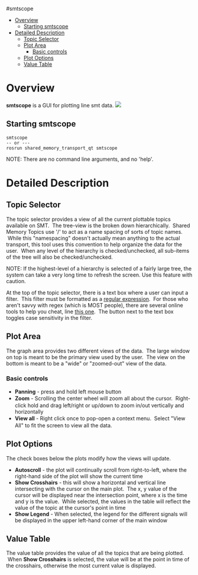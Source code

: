 #smtscope

*   [Overview](#smtscope-Overview)
    *   [Starting smtscope](#smtscope-Startingsmtscope)
*   [Detailed Description](#smtscope-DetailedDescription)
    *   [Topic Selector](#smtscope-TopicSelector)
    *   [Plot Area](#smtscope-PlotArea)
        *   [Basic controls](#smtscope-Basiccontrols)
    *   [Plot Options](#smtscope-PlotOptions)
    *   [Value Table](#smtscope-ValueTable)

# **Overview**

**smtscope** is a GUI for plotting line smt data.
<img src="https://github.com/NASA-JSC-Robotics/valkyrie/wiki/images/smtscope.png">


## Starting smtscope

    smtscope
    -- or ---
    rosrun shared_memory_transport_qt smtscope

NOTE: There are no command line arguments, and no 'help'.

# Detailed Description

## Topic Selector

The topic selector provides a view of all the current plottable topics available on SMT.  The tree-view is the broken down hierarchically.  Shared Memory Topics use '/' to act as a name spacing of sorts of topic names.  While this "namespacing" doesn't actually mean anything to the actual transport, this tool uses this convention to help organize the data for the user.  When any level of the hierarchy is checked/unchecked, all sub-items of the tree will also be checked/unchecked.  

NOTE: If the highest-level of a hierarchy is selected of a fairly large tree, the system can take a very long time to refresh the screen. Use this feature with caution.  

At the top of the topic selector, there is a text box where a user can input a filter.  This filter must be formatted as a [regular expression](https://en.wikipedia.org/wiki/Regular_expression).  For those who aren't savvy with regex (which is MOST people), there are several online tools to help you cheat, line [this one](http://txt2re.com/).  The button next to the text box toggles case sensitivity in the filter.

## Plot Area

The graph area provides two different views of the data.  The large window on top is meant to be the primary view used by the user.  The view on the bottom is meant to be a "wide" or "zoomed-out" view of the data.

### Basic controls

*   **Panning** - press and hold left mouse button
*   **Zoom** - Scrolling the center wheel will <span style="line-height: 20.0px;">zoom all about the cursor.  Right-click hold and drag left/right or up/down to zoom in/out vertically and horizontally</span>
*   **<span style="line-height: 20.0px;">View all</span>** <span style="line-height: 20.0px;">- Right click once to pop-open a context menu.  Select "View All" to fit the screen to view all the data.</span>

## Plot Options

The check boxes below the plots modify how the views will update.  

*   **Autoscroll** - the plot will continually scroll from right-to-left, where the right-hand side of the plot will show the current time
*   **Show Crosshairs** - this will show a horizontal and vertical line intersecting with the cursor on the main plot.  The x, y value of the cursor will be displayed near the intersection point, where x is the time and y is the value.  While selected, the values in the table will reflect the value of the topic at the cursor's point in time
*   **Show Legend** - When selected, the legend for the different signals will be displayed in the upper left-hand corner of the main window

## Value Table

The value table provides the value of all the topics that are being plotted.  When **Show Crosshairs** is selected, the value will be at the point in time of the crosshairs, otherwise the most current value is displayed.